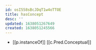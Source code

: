 ```yaml
---
id: osI558sBcJDqT1w4oTTOE
title: hasConcept
desc: ''
updated: 1638051267649
created: 1638051245566
---
```




- [[p.instanceOf]] [[c.Pred.Conceptual]]
